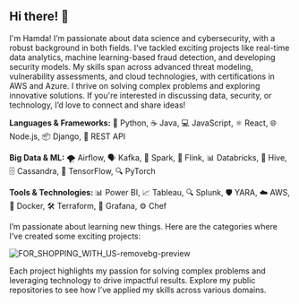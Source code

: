 ## Hi there! 👋
I'm Hamda! I’m passionate about data science and cybersecurity, with a robust background in both fields. I’ve tackled exciting projects like real-time data analytics, machine learning-based fraud detection, and developing security models. My skills span across advanced threat modeling, vulnerability assessments, and cloud technologies, with certifications in AWS and Azure. I thrive on solving complex problems and exploring innovative solutions. If you're interested in discussing data, security, or technology, I’d love to connect and share ideas!

<b>Languages & Frameworks:</b> 🐍 Python, ☕ Java, 💻 JavaScript, ⚛️ React, 🌐 Node.js, 📦 Django, 🔗 REST API 

<b>Big Data & ML:</b> 🌪️ Airflow, 🗣️ Kafka, 🧩 Spark, 🚀 Flink, 📊 Databricks, 📂 Hive, 🗄️ Cassandra, 🧠 TensorFlow, 🔍 PyTorch

<b>Tools & Technologies: </b> 📊 Power BI, 📈 Tableau, 🔍 Splunk, 🛡️ YARA, ☁️ AWS, 🐳 Docker, 🛠️ Terraform, 🔔 Grafana, ⚙️ Chef




I’m passionate about learning new things. Here are the categories where I’ve created some exciting projects: 

![FOR_SHOPPING_WITH_US-removebg-preview](https://github.com/user-attachments/assets/212dd748-2275-4ef4-8e37-ae36e334e970)



Each project highlights my passion for solving complex problems and leveraging technology to drive impactful results. Explore my public repositories to see how I’ve applied my skills across various domains.




<!--
**hydrangeas20/hydrangeas20** is a ✨ _special_ ✨ repository because its `README.md` (this file) appears on your GitHub profile.

Here are some ideas to get you started:

- 🔭 I’m currently working on ...
- 🌱 I’m currently learning ...
- 👯 I’m looking to collaborate on ...
- 🤔 I’m looking for help with ...
- 💬 Ask me about ...
- 📫 How to reach me: ...
- 😄 Pronouns: ...
- ⚡ Fun fact: ...
-->
